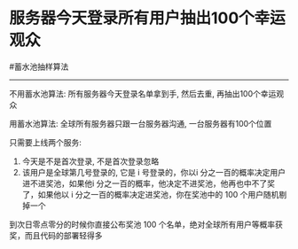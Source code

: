# 服务器今天登录所有用户抽出100个幸运观众

#蓄水池抽样算法 

---

不用蓄水池算法:
所有服务器今天登录名单拿到手, 然后去重, 再抽出100个幸运观众


用蓄水池算法:
全球所有服务器只跟一台服务器沟通, 一台服务器有100个位置
 
 只需要上线两个服务:
 1) 今天是不是首次登录, 不是首次登录忽略
 2) 该用户是全球第几号登录的, 它是 i 号登录的，你以i 分之一百的概率决定用户进不进奖池，如果他i 分之一百的概率，他决定不进奖池，他再也中不了奖了，如果他以 i 分之一百的概率决定进奖池，你在奖池中的 100 个用户随机剔掉一个

到次日零点零分的时候你直接公布奖池 100 个名单，绝对全球所有用户等概率获奖，而且代码的部署轻得多